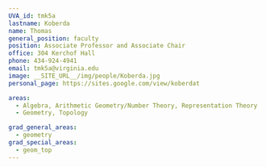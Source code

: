 ```yaml
---
UVA_id: tmk5a
lastname: Koberda
name: Thomas
general_position: faculty
position: Associate Professor and Associate Chair
office: 304 Kerchof Hall
phone: 434-924-4941
email: tmk5a@virginia.edu
image: __SITE_URL__/img/people/Koberda.jpg
personal_page: https://sites.google.com/view/koberdat

areas:
  - Algebra, Arithmetic Geometry/Number Theory, Representation Theory
  - Geometry, Topology

grad_general_areas:
  - geometry
grad_special_areas:
  - geom_top
---
```

